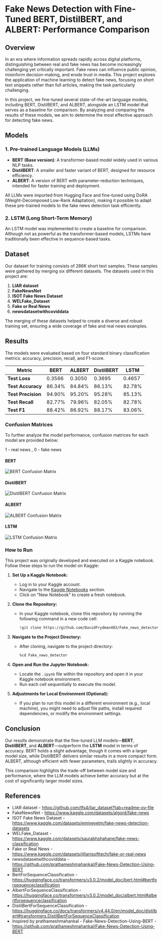 # Fake News Detection with Fine-Tuned BERT, DistilBERT, and ALBERT: Performance Comparison

## Overview

In an era where information spreads rapidly across digital platforms, distinguishing between real and fake news has become increasingly challenging yet critically important. Fake news can influence public opinion, misinform decision-making, and erode trust in media. This project explores the application of machine learning to detect fake news, focusing on short text snippets rather than full articles, making the task particularly challenging.

In this project, we fine-tuned several state-of-the-art language models, including BERT, DistilBERT, and ALBERT, alongside an LSTM model that serves as a baseline for comparison. By analyzing and comparing the results of these models, we aim to determine the most effective approach for detecting fake news.

## Models

### 1. Pre-trained Language Models (LLMs)
- **BERT (Base version)**: A transformer-based model widely used in various NLP tasks.
- **DistilBERT**: A smaller and faster variant of BERT, designed for resource efficiency.
- **ALBERT**: A version of BERT with parameter-reduction techniques, intended for faster training and deployment.

All LLMs were imported from Hugging Face and fine-tuned using DoRA (Weight-Decomposed Low-Rank Adaptation), making it possible to adapt these pre-trained models to the fake news detection task efficiently.

### 2. LSTM (Long Short-Term Memory)
An LSTM model was implemented to create a baseline for comparison. Although not as powerful as the transformer-based models, LSTMs have traditionally been effective in sequence-based tasks.

## Dataset

Our dataset for training consists of 286K short text samples. These samples were gathered by merging six different datasets. The datasets used in this project are:

1. **LIAR dataset**
2. **FakeNewsNet**
3. **ISOT Fake News Dataset**
4. **WELFake_Dataset**
5. **Fake or Real News**
6. **newsdatasetwithcoviddata**

The merging of these datasets helped to create a diverse and robust training set, ensuring a wide coverage of fake and real news examples.

## Results

The models were evaluated based on four standard binary classification metrics: accuracy, precision, recall, and F1-score. 

| Metric            | BERT      | ALBERT    | DistilBERT | LSTM      |
|-------------------|-----------|-----------|------------|-----------|
| **Test Loss**     | 0.3566    | 0.3050    | 0.3695     | 0.4657    |
| **Test Accuracy** | 86.34%    | 84.84%    | 86.13%     | 82.78%    |
| **Test Precision**| 94.90%    | 95.20%    | 95.28%     | 85.13%    |
| **Test Recall**   | 82.77%    | 79.96%    | 82.05%     | 82.78%    |
| **Test F1**       | 88.42%    | 86.92%    | 88.17%     | 83.06%    |

### Confusion Matrices

To further analyze the model performance, confusion matrices for each model are provided below:

1 - real news , 0 - fake news

#### BERT
![BERT Confusion Matrix](BERT_confusion_matrix.png)

#### DistilBERT
![DistilBERT Confusion Matrix](DISTILBERT_confusion_matrix.png)

#### ALBERT
![ALBERT Confusion Matrix](ALBERT_confusion_matrix.png)

#### LSTM
![LSTM Confusion Matrix](LSTM_confusion_matrix.png)

### How to Run

This project was originally developed and executed on a Kaggle notebook. Follow these steps to run the model on Kaggle:

1. **Set Up a Kaggle Notebook:**
   - Log in to your Kaggle account.
   - Navigate to the [Kaggle Notebooks](https://www.kaggle.com/notebooks) section.
   - Click on "New Notebook" to create a fresh notebook.

2. **Clone the Repository:**
   - In your Kaggle notebook, clone this repository by running the following command in a new code cell:
     ```bash
     !git clone https://github.com/DavidFrydman483/Fake_news_detector.git
     ```

3. **Navigate to the Project Directory:**
   - After cloning, navigate to the project directory:
     ```bash
     %cd Fake_news_detector
     ```

4. **Open and Run the Jupyter Notebook:**
   - Locate the `.ipynb` file within the repository and open it in your Kaggle notebook environment.
   - Run each cell sequentially to execute the model.

5. **Adjustments for Local Environment (Optional):**
   - If you plan to run this model in a different environment (e.g., local machine), you might need to adjust file paths, install required dependencies, or modify the environment settings.




## Conclusion

Our results demonstrate that the fine-tuned LLM models—**BERT**, **DistilBERT**, and **ALBERT**—outperform the **LSTM** model in terms of accuracy. BERT holds a slight advantage, though it comes with a larger model size, while DistilBERT delivers similar results in a more compact form. ALBERT, although efficient with fewer parameters, trails slightly in accuracy.

This comparison highlights the trade-off between model size and performance, where the LLM models achieve better accuracy but at the cost of significantly larger model sizes.


## References
- LIAR dataset - https://github.com/tfs4/liar_dataset?tab=readme-ov-file
- FakeNewsNet - https://www.kaggle.com/datasets/algord/fake-news
- ISOT Fake News Dataset - https://www.kaggle.com/datasets/emineyetm/fake-news-detection-datasets
- WELFake_Dataset - https://www.kaggle.com/datasets/saurabhshahane/fake-news-classification
- Fake or Real News - https://www.kaggle.com/datasets/jillanisofttech/fake-or-real-news
- newsdatasetwithcoviddata - https://github.com/prathameshmahankal/Fake-News-Detection-Using-BERT
- BertForSequenceClassification - https://huggingface.co/transformers/v3.0.2/model_doc/bert.html#bertforsequenceclassification
- AlbertForSequenceClassification - https://huggingface.co/transformers/v3.0.2/model_doc/albert.html#albertforsequenceclassification
- DistilBertForSequenceClassification - https://huggingface.co/docs/transformers/v4.44.0/en/model_doc/distilbert#transformers.DistilBertForSequenceClassification
- Inspired by prathameshmahankal - Fake-News-Detection-Using-BERT - https://github.com/prathameshmahankal/Fake-News-Detection-Using-BERT

